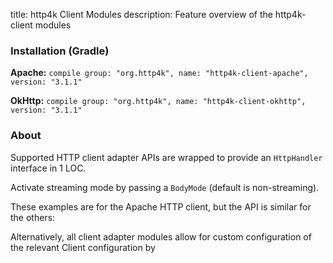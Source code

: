 title: http4k Client Modules
description: Feature overview of the http4k-client modules

### Installation (Gradle)
**Apache:** ```compile group: "org.http4k", name: "http4k-client-apache", version: "3.1.1"```

**OkHttp:** ```compile group: "org.http4k", name: "http4k-client-okhttp", version: "3.1.1"```

### About
Supported HTTP client adapter APIs are wrapped to provide an `HttpHandler` interface in 1 LOC.

Activate streaming mode by passing a `BodyMode` (default is non-streaming).

These examples are for the Apache HTTP client, but the API is similar for the others:

<script src="https://gist-it.appspot.com/https://github.com/http4k/http4k/blob/master/src/docs/guide/modules/clients/example.kt"></script>

Alternatively, all client adapter modules allow for custom configuration of the relevant Client configuration by

